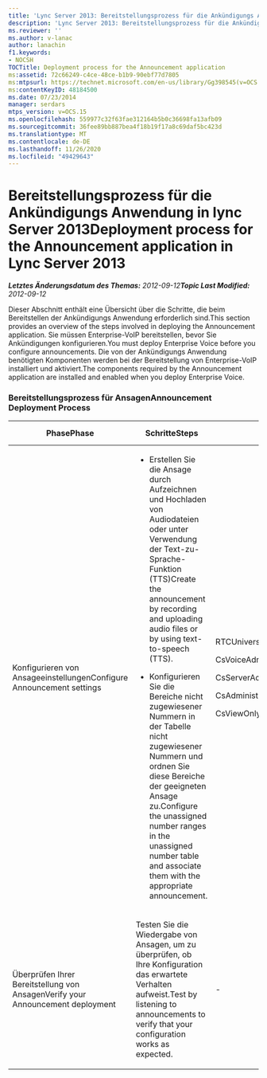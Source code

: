 ```yaml
---
title: 'Lync Server 2013: Bereitstellungsprozess für die Ankündigungs Anwendung'
description: 'Lync Server 2013: Bereitstellungsprozess für die Ankündigungs Anwendung.'
ms.reviewer: ''
ms.author: v-lanac
author: lanachin
f1.keywords:
- NOCSH
TOCTitle: Deployment process for the Announcement application
ms:assetid: 72c66249-c4ce-48ce-b1b9-90ebf77d7805
ms:mtpsurl: https://technet.microsoft.com/en-us/library/Gg398545(v=OCS.15)
ms:contentKeyID: 48184500
ms.date: 07/23/2014
manager: serdars
mtps_version: v=OCS.15
ms.openlocfilehash: 559977c32f63fae312164b5b0c36698fa13afb09
ms.sourcegitcommit: 36fee89bb887bea4f18b19f17a8c69daf5bc423d
ms.translationtype: MT
ms.contentlocale: de-DE
ms.lasthandoff: 11/26/2020
ms.locfileid: "49429643"
---
```

# <a name="deployment-process-for-the-announcement-application-in-lync-server-2013"></a><span data-ttu-id="456a6-103">Bereitstellungsprozess für die Ankündigungs Anwendung in lync Server 2013</span><span class="sxs-lookup"><span data-stu-id="456a6-103">Deployment process for the Announcement application in Lync Server 2013</span></span>

<div data-xmlns="http://www.w3.org/1999/xhtml">

<div class="topic" data-xmlns="http://www.w3.org/1999/xhtml" data-msxsl="urn:schemas-microsoft-com:xslt" data-cs="https://msdn.microsoft.com/">

<div data-asp="https://msdn2.microsoft.com/asp">



</div>

<div id="mainSection">

<div id="mainBody"><span data-ttu-id="456a6-104">

<span> </span></span><span class="sxs-lookup"><span data-stu-id="456a6-104">

<span> </span></span></span>

<span data-ttu-id="456a6-105">_**Letztes Änderungsdatum des Themas:** 2012-09-12_</span><span class="sxs-lookup"><span data-stu-id="456a6-105">_**Topic Last Modified:** 2012-09-12_</span></span>

<span data-ttu-id="456a6-106">Dieser Abschnitt enthält eine Übersicht über die Schritte, die beim Bereitstellen der Ankündigungs Anwendung erforderlich sind.</span><span class="sxs-lookup"><span data-stu-id="456a6-106">This section provides an overview of the steps involved in deploying the Announcement application.</span></span> <span data-ttu-id="456a6-107">Sie müssen Enterprise-VoIP bereitstellen, bevor Sie Ankündigungen konfigurieren.</span><span class="sxs-lookup"><span data-stu-id="456a6-107">You must deploy Enterprise Voice before you configure announcements.</span></span> <span data-ttu-id="456a6-108">Die von der Ankündigungs Anwendung benötigten Komponenten werden bei der Bereitstellung von Enterprise-VoIP installiert und aktiviert.</span><span class="sxs-lookup"><span data-stu-id="456a6-108">The components required by the Announcement application are installed and enabled when you deploy Enterprise Voice.</span></span>

### <a name="announcement-deployment-process"></a><span data-ttu-id="456a6-109">Bereitstellungsprozess für Ansagen</span><span class="sxs-lookup"><span data-stu-id="456a6-109">Announcement Deployment Process</span></span>

<table>
<colgroup>
<col style="width: 25%" />
<col style="width: 25%" />
<col style="width: 25%" />
<col style="width: 25%" />
</colgroup>
<thead>
<tr class="header">
<th><span data-ttu-id="456a6-110">Phase</span><span class="sxs-lookup"><span data-stu-id="456a6-110">Phase</span></span></th>
<th><span data-ttu-id="456a6-111">Schritte</span><span class="sxs-lookup"><span data-stu-id="456a6-111">Steps</span></span></th>
<th><span data-ttu-id="456a6-112">Rollen</span><span class="sxs-lookup"><span data-stu-id="456a6-112">Roles</span></span></th>
<th><span data-ttu-id="456a6-113">Bereitstellungsdokumentation</span><span class="sxs-lookup"><span data-stu-id="456a6-113">Deployment documentation</span></span></th>
</tr>
</thead>
<tbody>
<tr class="odd">
<td><p><span data-ttu-id="456a6-114">Konfigurieren von Ansageeinstellungen</span><span class="sxs-lookup"><span data-stu-id="456a6-114">Configure Announcement settings</span></span></p></td>
<td><ul>
<li><p><span data-ttu-id="456a6-115">Erstellen Sie die Ansage durch Aufzeichnen und Hochladen von Audiodateien oder unter Verwendung der Text-zu-Sprache-Funktion (TTS)</span><span class="sxs-lookup"><span data-stu-id="456a6-115">Create the announcement by recording and uploading audio files or by using text-to-speech (TTS).</span></span></p></li>
<li><p><span data-ttu-id="456a6-116">Konfigurieren Sie die Bereiche nicht zugewiesener Nummern in der Tabelle nicht zugewiesener Nummern und ordnen Sie diese Bereiche der geeigneten Ansage zu.</span><span class="sxs-lookup"><span data-stu-id="456a6-116">Configure the unassigned number ranges in the unassigned number table and associate them with the appropriate announcement.</span></span></p></li>
</ul></td>
<td><p><span data-ttu-id="456a6-117">RTCUniversalServerAdmins</span><span class="sxs-lookup"><span data-stu-id="456a6-117">RTCUniversalServerAdmins</span></span></p>
<p><span data-ttu-id="456a6-118">CsVoiceAdministrator</span><span class="sxs-lookup"><span data-stu-id="456a6-118">CsVoiceAdministrator</span></span></p>
<p><span data-ttu-id="456a6-119">CsServerAdministrator</span><span class="sxs-lookup"><span data-stu-id="456a6-119">CsServerAdministrator</span></span></p>
<p><span data-ttu-id="456a6-120">CsAdministrator</span><span class="sxs-lookup"><span data-stu-id="456a6-120">CsAdministrator</span></span></p>
<p><span data-ttu-id="456a6-121">CsViewOnlyAdministrator</span><span class="sxs-lookup"><span data-stu-id="456a6-121">CsViewOnlyAdministrator</span></span></p></td>
<td><p><span data-ttu-id="456a6-122"><a href="lync-server-2013-create-an-announcement.md">Erstellen einer Ankündigung in lync Server 2013</a></span><span class="sxs-lookup"><span data-stu-id="456a6-122"><a href="lync-server-2013-create-an-announcement.md">Create an announcement in Lync Server 2013</a></span></span></p>
<p><span data-ttu-id="456a6-123"><a href="lync-server-2013-configure-the-unassigned-number-table.md">Konfigurieren der Tabelle nicht zugewiesener Nummern in Lync Server 2013</a></span><span class="sxs-lookup"><span data-stu-id="456a6-123"><a href="lync-server-2013-configure-the-unassigned-number-table.md">Configure the unassigned number table in Lync Server 2013</a></span></span></p></td>
</tr>
<tr class="even">
<td><p><span data-ttu-id="456a6-124">Überprüfen Ihrer Bereitstellung von Ansagen</span><span class="sxs-lookup"><span data-stu-id="456a6-124">Verify your Announcement deployment</span></span></p></td>
<td><p><span data-ttu-id="456a6-125">Testen Sie die Wiedergabe von Ansagen, um zu überprüfen, ob Ihre Konfiguration das erwartete Verhalten aufweist.</span><span class="sxs-lookup"><span data-stu-id="456a6-125">Test by listening to announcements to verify that your configuration works as expected.</span></span></p></td>
<td><p>-</p></td>
<td><p><span data-ttu-id="456a6-126"><a href="lync-server-2013-optional-verify-announcement-deployment.md">Optional Überprüfen der Ankündigungs Bereitstellung in lync Server 2013</a></span><span class="sxs-lookup"><span data-stu-id="456a6-126"><a href="lync-server-2013-optional-verify-announcement-deployment.md">(Optional) Verify Announcement deployment in Lync Server 2013</a></span></span></p></td>
</tr>
</tbody>
</table><span data-ttu-id="456a6-127">


</div>

<span> </span>

</div>

</div>

</span><span class="sxs-lookup"><span data-stu-id="456a6-127">


</div>

<span> </span>

</div>

</div>

</span></span></div>

